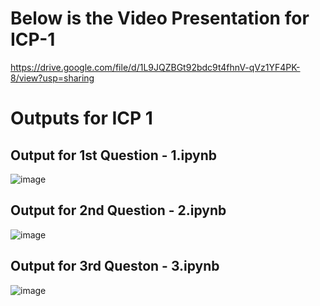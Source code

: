 # Below is the Video Presentation for ICP-1
https://drive.google.com/file/d/1L9JQZBGt92bdc9t4fhnV-qVz1YF4PK-8/view?usp=sharing

# Outputs for ICP 1
## Output for 1st Question - 1.ipynb

![image](https://github.com/user-attachments/assets/98d0d441-cff5-49fc-9a52-29caef5718d3)

## Output for 2nd Question - 2.ipynb

![image](https://github.com/user-attachments/assets/258e443f-bd2a-413b-9083-5c993098787f)

## Output for 3rd Queston - 3.ipynb

![image](https://github.com/user-attachments/assets/915fbbfa-fe63-4534-809b-be0481f3086e)

